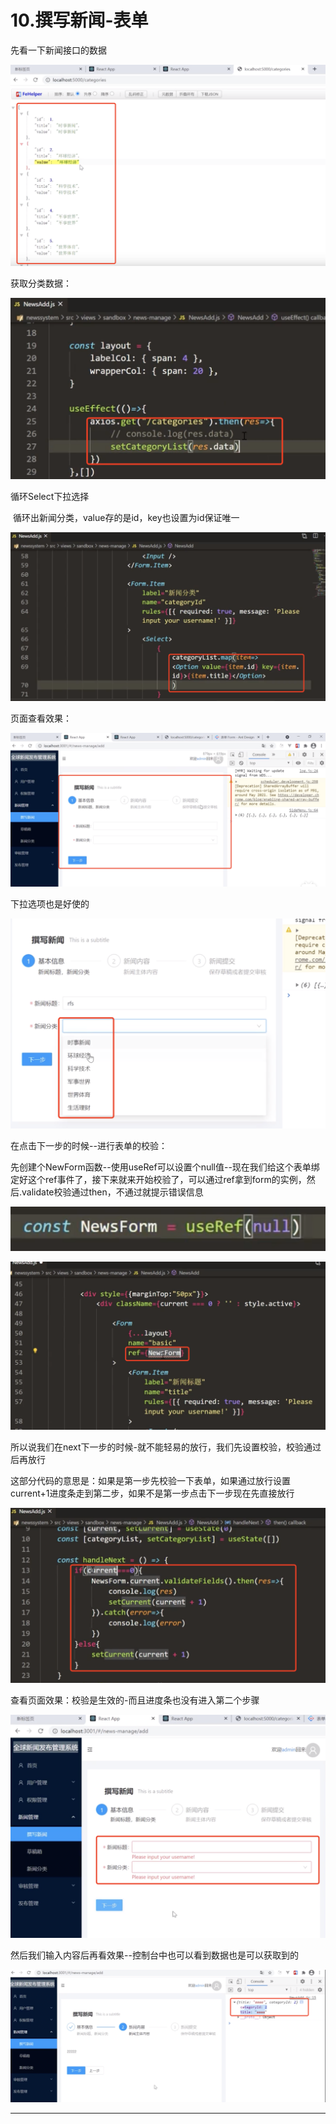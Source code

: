 # 10.撰写新闻-表单



先看一下新闻接口的数据

![image-20211219221206882](../../../../.vuepress/public/images/image-20211219221206882.png)



获取分类数据：

![image-20211219222216138](../../../../.vuepress/public/images/image-20211219222216138.png)



循环Select下拉选择

​			循环出新闻分类，value存的是id，key也设置为id保证唯一

![image-20211219222410551](../../../../.vuepress/public/images/image-20211219222410551.png)



页面查看效果：

![image-20211219222550624](../../../../.vuepress/public/images/image-20211219222550624.png)

下拉选项也是好使的

![image-20211219222617793](../../../../.vuepress/public/images/image-20211219222617793.png)



在点击下一步的时候--进行表单的校验：

​		先创建个NewForm函数--使用useRef可以设置个null值--现在我们给这个表单绑定好这个ref事件了，接下来就来开始校验了，可以通过ref拿到form的实例，然后.validate校验通过then，不通过就提示错误信息

![image-20211219223107321](../../../../.vuepress/public/images/image-20211219223107321.png)

![image-20211219222951054](../../../../.vuepress/public/images/image-20211219222951054.png)



所以说我们在next下一步的时候-就不能轻易的放行，我们先设置校验，校验通过后再放行 

​		这部分代码的意思是：如果是第一步先校验一下表单，如果通过放行设置current+1进度条走到第二步，如果不是第一步点击下一步现在先直接放行

![image-20211219224046464](../../../../.vuepress/public/images/image-20211219224046464.png)



查看页面效果：校验是生效的-而且进度条也没有进入第二个步骤

![image-20211219224446978](../../../../.vuepress/public/images/image-20211219224446978.png)



然后我们输入内容后再看效果--控制台中也可以看到数据也是可以获取到的

![image-20211219224645535](../../../../.vuepress/public/images/image-20211219224645535.png)









------









